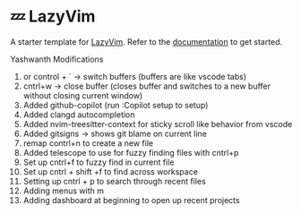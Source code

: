# 💤 LazyVim

A starter template for [LazyVim](https://github.com/LazyVim/LazyVim).
Refer to the [documentation](https://lazyvim.github.io/installation) to get started.

Yashwanth Modifications
1. <leader> or control + \` -> switch buffers (buffers are like vscode tabs)
2. cntrl+w -> close buffer (closes buffer and switches to a new buffer without closing current window)
3. Added github-copilot  (run :Copilot setup to setup)
4. Added clangd autocompletion
5. Added nvim-treesitter-context for sticky scroll like behavior from vscode
6. Added gitsigns -> shows git blame on current line
7. remap contrl+n to create a new file
8. Added telescope to use for fuzzy finding files with cntrl+p
9. Set up cntrl+f to fuzzy find in current file
10. Set up cntrl + shift +f to find across workspace
11. Setting up cntrl + p to search through recent files
12. Adding menus with <leader>m
13. Adding dashboard at beginning to open up recent projects

